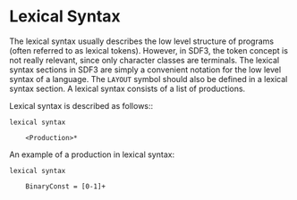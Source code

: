 # Lexical Syntax

The lexical syntax usually describes the low level structure of programs (often referred to as lexical tokens).
However, in SDF3, the token concept is not really relevant, since only character classes are terminals.
The lexical syntax sections in SDF3 are simply a convenient notation for the low level syntax of a language.
The ``LAYOUT`` symbol should also be defined in a lexical syntax section.
A lexical syntax consists of a list of productions.

Lexical syntax is described as follows::

```
lexical syntax

    <Production>*
```

An example of a production in lexical syntax:

```
lexical syntax

    BinaryConst = [0-1]+
```
